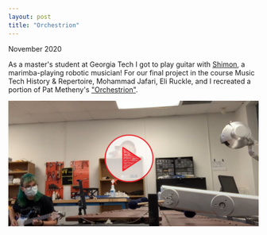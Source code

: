 ```yaml
---
layout: post
title: "Orchestrion"
---
```


November 2020

As a master's student at Georgia Tech I got to play guitar with [Shimon](https://gtcmt.gatech.edu/shimon), a marimba-playing robotic musician! For our final project in the course Music Tech History & Repertoire, Mohammad Jafari, Eli Ruckle, and I recreated a portion of Pat Metheny's ["Orchestrion"](https://www.youtube.com/watch?v=evHVh4bqaOQ).

[![Orchestrion video](/assets/images/capture_orchestrion.png)](https://youtu.be/yzogBEtL4AI)
